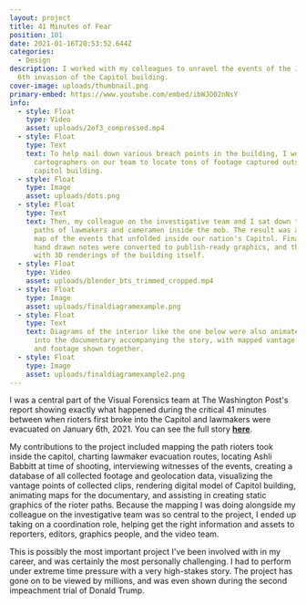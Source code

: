 ```yaml
---
layout: project
title: 41 Minutes of Fear
position: 101
date: 2021-01-16T20:53:52.644Z
categories:
  - Design
description: I worked with my colleagues to unravel the events of the January
  6th invasion of the Capitol building.
cover-image: uploads/thumbnail.png
primary-embed: https://www.youtube.com/embed/ibWJO02nNsY
info:
  - style: Float
    type: Video
    asset: uploads/2of3_compressed.mp4
  - style: Float
    type: Text
    text: To help nail down various breach points in the building, I worked with
      cartographers on our team to locate tons of footage captured outside the
      capitol building.
  - style: Float
    type: Image
    asset: uploads/dots.png
  - style: Float
    type: Text
    text: Then, my colleague on the investigative team and I sat down to map key
      paths of lawmakers and cameramen inside the mob. The result was a detailed
      map of the events that unfolded inside our nation's Capitol. Finally, my
      hand drawn notes were converted to publish-ready graphics, and this began
      with 3D renderings of the building itself.
  - style: Float
    type: Video
    asset: uploads/blender_bts_trimmed_cropped.mp4
  - style: Float
    type: Image
    asset: uploads/finaldiagramexample.png
  - style: Float
    type: Text
    text: Diagrams of the interior like the one below were also animated and put
      into the documentary accompanying the story, with mapped vantage points
      and footage shown together.
  - style: Float
    type: Image
    asset: uploads/finaldiagramexample2.png
---
```

I was a central part of the Visual Forensics team at The Washington Post's report showing exactly what happened during the critical 41 minutes between when rioters first broke into the Capitol and lawmakers were evacuated on January 6th, 2021. You can see the full story [**here**](https://www.washingtonpost.com/investigations/2021/01/16/video-timeline-capitol-siege/?arc404=true). 

My contributions to the project included mapping the path rioters took inside the capitol, charting lawmaker evacuation routes, locating Ashli Babbitt at time of shooting, interviewing witnesses of the events, creating a database of all collected footage and geolocation data, visualizing the vantage points of collected clips, rendering digital model of Capitol building, animating maps for the documentary, and assisting in creating static graphics of the rioter paths. Because the mapping I was doing alongside my colleague on the investigative team was so central to the project, I ended up taking on a coordination role, helping get the right information and assets to reporters, editors, graphics people, and the video team.

This is possibly the most important project I've been involved with in my career, and was certainly the most personally challenging. I had to perform under extreme time pressure with a very high-stakes story. The project has gone on to be viewed by millions, and was even shown during the second impeachment trial of Donald Trump.